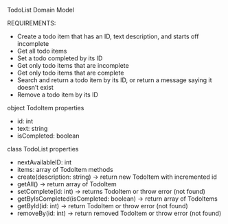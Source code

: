 TodoList Domain Model

REQUIREMENTS:
- Create a todo item that has an ID, text description, and starts off incomplete
- Get all todo items
- Set a todo completed by its ID
- Get only todo items that are incomplete
- Get only todo items that are complete
- Search and return a todo item by its ID, or return a message saying it doesn’t exist
- Remove a todo item by its ID

object TodoItem
properties
  - id: int
  - text: string
  - isCompleted: boolean

class TodoList
properties
  - nextAvailableID: int
  - items: array of TodoItem
methods
  - create(description: string) -> return new TodoItem with incremented id
  - getAll() -> return array of TodoItem
  - setComplete(id: int) -> returns TodoItem or throw error (not found)
  - getByIsCompleted(isCompleted: boolean) -> return array of TodoItems
  - getById(id: int) -> return TodoItem or throw error (not found)
  - removeBy(id: int) -> return removed TodoItem or throw error (not found)